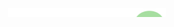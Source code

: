 <div style="position: relative; width: 50%; margin: 0 auto; overflow: hidden;">
 <p align="center"> <img src="https://raw.githubusercontent.com/Yousef-Albasel/Yousef-Albasel/master/textanim-NO61G.gif" width="40%" height="40%" style="position: absolute; top: 0; left: 0; z-index: 1;">
  </p><img src="https://raw.githubusercontent.com/Yousef-Albasel/Yousef-Albasel/master/Animated Shape (1).svg" style="position: absolute; top: 0; left: 0; width: 100%; z-index: 2;" alt="Image">
</div>
